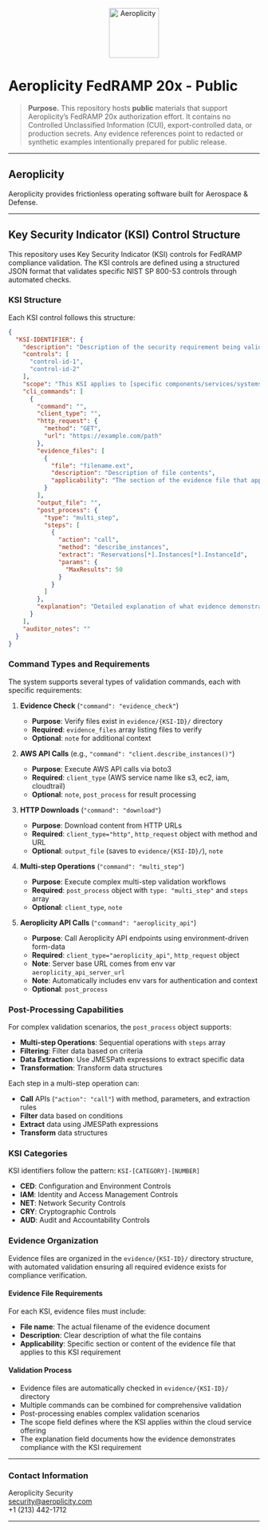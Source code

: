 <p align="center">
  <a href="https://aeroplicity.com">
    <img src="https://aeroplicity.com/static/aeroplicity_logos/Aeroplicity_0_Wordmark_Default.png"
         alt="Aeroplicity" height="100">
  </a>
</p>

# Aeroplicity FedRAMP 20x - Public

> **Purpose.** This repository hosts **public** materials that support Aeroplicity’s FedRAMP 20x authorization effort. It contains no Controlled Unclassified Information (CUI), export-controlled data, or production secrets. Any evidence references point to redacted or synthetic examples intentionally prepared for public release.

---

## Aeroplicity

Aeroplicity provides frictionless operating software built for Aerospace & Defense.

---

## Key Security Indicator (KSI) Control Structure

This repository uses Key Security Indicator (KSI) controls for FedRAMP compliance validation. The KSI controls are defined using a structured JSON format that validates specific NIST SP 800-53 controls through automated checks.

### KSI Structure

Each KSI control follows this structure:

```json
{
  "KSI-IDENTIFIER": {
    "description": "Description of the security requirement being validated",
    "controls": [
      "control-id-1",
      "control-id-2"
    ],
    "scope": "This KSI applies to [specific components/services/systems within the cloud service offering]",
    "cli_commands": [
      {
        "command": "",
        "client_type": "",
        "http_request": {
          "method": "GET",
          "url": "https://example.com/path"
        },
        "evidence_files": [
          {
            "file": "filename.ext",
            "description": "Description of file contents",
            "applicability": "The section of the evidence file that applies to this KSI"
          }
        ],
        "output_file": "",
        "post_process": {
          "type": "multi_step",
          "steps": [
            {
              "action": "call",
              "method": "describe_instances",
              "extract": "Reservations[*].Instances[*].InstanceId",
              "params": {
                "MaxResults": 50
              }
            }
          ]
        },
        "explanation": "Detailed explanation of what evidence demonstrates compliance with this KSI requirement"
      }
    ],
    "auditor_notes": ""
  }
}
```

### Command Types and Requirements

The system supports several types of validation commands, each with specific requirements:

1. **Evidence Check** (`"command": "evidence_check"`)
   - **Purpose**: Verify files exist in `evidence/{KSI-ID}/` directory
   - **Required**: `evidence_files` array listing files to verify
   - **Optional**: `note` for additional context

2. **AWS API Calls** (e.g., `"command": "client.describe_instances()"`)
   - **Purpose**: Execute AWS API calls via boto3
   - **Required**: `client_type` (AWS service name like s3, ec2, iam, cloudtrail)
   - **Optional**: `note`, `post_process` for result processing

3. **HTTP Downloads** (`"command": "download"`)
   - **Purpose**: Download content from HTTP URLs
   - **Required**: `client_type="http"`, `http_request` object with method and URL
   - **Optional**: `output_file` (saves to `evidence/{KSI-ID}/`), `note`

4. **Multi-step Operations** (`"command": "multi_step"`)
   - **Purpose**: Execute complex multi-step validation workflows
   - **Required**: `post_process` object with `type: "multi_step"` and `steps` array
   - **Optional**: `client_type`, `note`

5. **Aeroplicity API Calls** (`"command": "aeroplicity_api"`)
   - **Purpose**: Call Aeroplicity API endpoints using environment-driven form-data
   - **Required**: `client_type="aeroplicity_api"`, `http_request` object
   - **Note**: Server base URL comes from env var `aeroplicity_api_server_url`
   - **Note**: Automatically includes env vars for authentication and context
   - **Optional**: `post_process`

### Post-Processing Capabilities

For complex validation scenarios, the `post_process` object supports:

- **Multi-step Operations**: Sequential operations with `steps` array
- **Filtering**: Filter data based on criteria
- **Data Extraction**: Use JMESPath expressions to extract specific data
- **Transformation**: Transform data structures

Each step in a multi-step operation can:
- **Call** APIs (`"action": "call"`) with method, parameters, and extraction rules
- **Filter** data based on conditions
- **Extract** data using JMESPath expressions
- **Transform** data structures

### KSI Categories

KSI identifiers follow the pattern: `KSI-[CATEGORY]-[NUMBER]`
- **CED**: Configuration and Environment Controls
- **IAM**: Identity and Access Management Controls
- **NET**: Network Security Controls
- **CRY**: Cryptographic Controls
- **AUD**: Audit and Accountability Controls

### Evidence Organization

Evidence files are organized in the `evidence/{KSI-ID}/` directory structure, with automated validation ensuring all required evidence exists for compliance verification.

#### Evidence File Requirements

For each KSI, evidence files must include:
- **File name**: The actual filename of the evidence document
- **Description**: Clear description of what the file contains
- **Applicability**: Specific section or content of the evidence file that applies to this KSI requirement

#### Validation Process

- Evidence files are automatically checked in `evidence/{KSI-ID}/` directory
- Multiple commands can be combined for comprehensive validation
- Post-processing enables complex validation scenarios
- The scope field defines where the KSI applies within the cloud service offering
- The explanation field documents how the evidence demonstrates compliance with the KSI requirement

---

### Contact Information

Aeroplicity Security<br>
security@aeroplicity.com<br>
+1 (213) 442-1712

---

